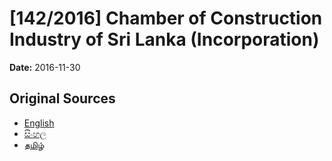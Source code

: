 # [142/2016] Chamber of Construction Industry of Sri Lanka (Incorporation)

**Date:** 2016-11-30

## Original Sources

- [English](https://documents.gov.lk/view/bills/2016/11/142-2016_E.pdf)
- [සිංහල](https://documents.gov.lk/view/bills/2016/11/142-2016_S.pdf)
- [தமிழ்](https://documents.gov.lk/view/bills/2016/11/142-2016_T.pdf)
